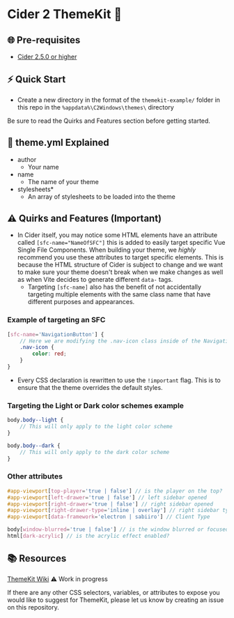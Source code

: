 # Cider 2 ThemeKit 🎨

## 🌐 Pre-requisites

-   [Cider 2.5.0 or higher](https://cidercollective.itch.io/cider)

## ⚡ Quick Start

- Create a new directory in the format of the `themekit-example/` folder in this repo in the `%appdata%\C2Windows\themes\` directory

Be sure to read the Quirks and Features section before getting started.

## 📄 theme.yml Explained

-   author
    -   Your name
-   name
    -   The name of your theme
-   stylesheets\*
    -   An array of stylesheets to be loaded into the theme

## ⚠️ Quirks and Features (Important)

-   In Cider itself, you may notice some HTML elements have an attribute called `[sfc-name="NameOfSFC"]` this is added to easily target specific Vue Single File Components. When building your theme, we _highly_ recommend you use these attributes to target specific elements. This is because the HTML structure of Cider is subject to change and we want to make sure your theme doesn't break when we make changes as well as when Vite decides to generate different `data-` tags.
    -   Targeting `[sfc-name]` also has the benefit of not accidentally targeting multiple elements with the same class name that have different purposes and appearances.

### Example of targeting an SFC

```scss
[sfc-name='NavigationButton'] {
    // Here we are modifying the .nav-icon class inside of the NavigationButton SFC, doing it this way ensures that other elements with the .nav-icon class are not affected by mistake.
    .nav-icon {
        color: red;
    }
}
```

-   Every CSS declaration is rewritten to use the `!important` flag. This is to ensure that the theme overrides the default styles.

### Targeting the Light or Dark color schemes example

```scss
body.body--light {
    // This will only apply to the light color scheme
}

body.body--dark {
    // This will only apply to the dark color scheme
}
```

### Other attributes

```scss
#app-viewport[top-player='true | false'] // is the player on the top?
#app-viewport[left-drawer='true | false'] // left sidebar opened
#app-viewport[right-drawer='true | false'] // right sidebar opened
#app-viewport[right-drawer-type='inline | overlay'] // right sidebar type
#app-viewport[data-framework='electron | sabiiro'] // Client Type

body[window-blurred='true | false'] // is the window blurred or focused?
html[dark-acrylic] // is the acrylic effect enabled?
```

## 📚 Resources

[ThemeKit Wiki](https://github.com/ciderapp/cider-themekit/wiki) ⚠️ Work in progress

If there are any other CSS selectors, variables, or attributes to expose you would like to suggest for ThemeKit, please let us know by creating an issue on this repository.